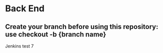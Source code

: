 # Back End

## Create your branch before using this repository: use checkout -b {branch name}


Jenkins test 7

